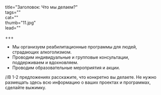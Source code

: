 title="Заголовок: Что мы делаем?"  
tags=""  
cat=""  
thumb="11.jpg"  
lead=""  

+++

* Мы организуем реабилитационные программы для людей, страдающих алкоголизмом.   
* Проводим индивидуальные и групповые консультации, поддерживаем и вдохновляем.   
* Проводим образовательные мероприятия и акции.  

//В 1-2 предложениях расскажите, что конкретно вы делаете. Не нужно размещать здесь всю информацию о ваших проектах и программах, сделайте выжимку.
